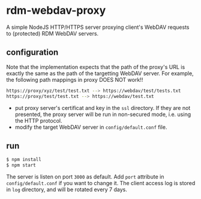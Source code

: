 # rdm-webdav-proxy

A simple NodeJS HTTP/HTTPS server proxying client's WebDAV requests to (protected) RDM WebDAV servers.

## configuration

Note that the implementation expects that the path of the proxy's URL is exactly the same as the path of the targetting WebDAV server.  For example, the following path mappings in proxy DOES NOT work!!

```bash
https://proxy/xyz/test/test.txt --> https://webdav/test/tests.txt
https://proxy/test/test.txt --> https://webdav/test.txt
```

- put proxy server's certificat and key in the `ssl` directory.  If they are not presented, the proxy server will be run in non-secured mode, i.e. using the HTTP protocol.
- modify the target WebDAV server in `config/default.conf` file.

## run

```bash
$ npm install
$ npm start
```

The server is listen on port `3000` as default.  Add `port` attribute in `config/default.conf` if you want to change it.  The client access log is stored in `log` directory, and will be rotated every 7 days.
